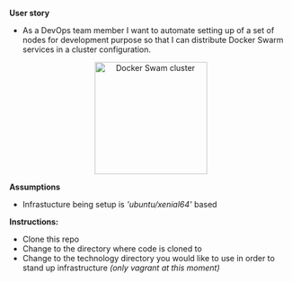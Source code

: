 **User story**
- As a DevOps team member I want to automate setting up of a set of nodes for development purpose so that I can distribute Docker Swarm services in a cluster configuration.

<p align="center">
  <img src="Infra.PNG" alt="Docker Swam cluster" style="width: 200px;"/>
</p>

**Assumptions**
- Infrastucture being setup is _'ubuntu/xenial64'_ based

**Instructions:**
- Clone this repo
-	Change to the directory where code is cloned to
-	Change to the technology directory you would like to use in order to stand up infrastructure _(only vagrant at this moment)_
